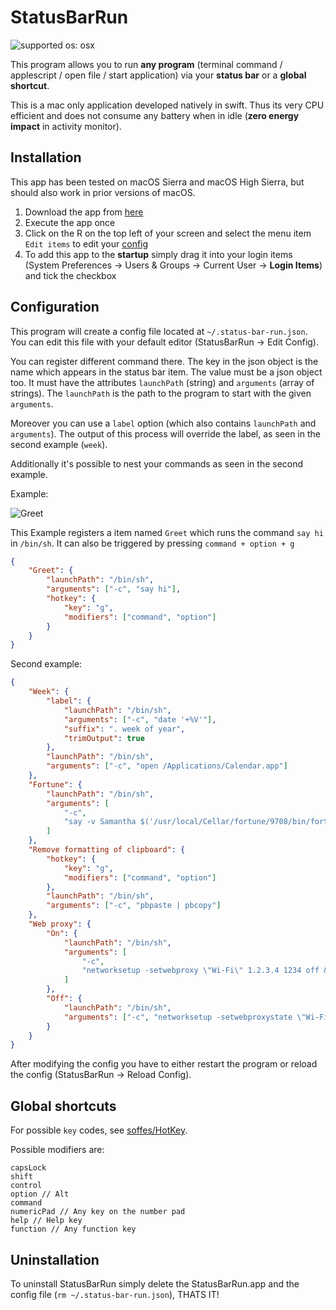 # StatusBarRun

![supported os: osx](https://img.shields.io/badge/supported%20os-osx-brightgreen.svg)

This program allows you to run **any program** (terminal command / applescript / open file / start application) via your **status bar** or a **global shortcut**.

This is a mac only application developed natively in swift. Thus its very CPU efficient and does not consume any battery when in idle (**zero energy impact** in activity monitor).

## Installation

This app has been tested on macOS Sierra and macOS High Sierra, but should also work in prior versions of macOS.

1. Download the app from [here](https://github.com/simonmeusel/StatusBarRun/releases)
2. Execute the app once
3. Click on the R on the top left of your screen and select the menu item `Edit items` to edit your [config](https://github.com/simonmeusel/StatusBarRun#configuration)
4. To add this app to the **startup** simply drag it into your login items (System Preferences -> Users & Groups -> Current User -> **Login Items**) and tick the checkbox

## Configuration

This program will create a config file located at `~/.status-bar-run.json`.
You can edit this file with your default editor (StatusBarRun -> Edit Config).

You can register different command there.
The key in the json object is the name which appears in the status bar item.
The value must be a json object too.
It must have the attributes `launchPath` (string) and `arguments` (array of strings).
The `launchPath` is the path to the program to start with the given `arguments`.

Moreover you can use a `label` option (which also contains `launchPath` and `arguments`).
The output of this process will override the label, as seen in the second example (`week`).

Additionally it's possible to nest your commands as seen in the second example.

Example:

![Greet](http://i.imgur.com/5dylGW2.png)

This Example registers a item named `Greet` which runs the command `say hi` in `/bin/sh`. It can also be triggered by pressing `command + option + g`

```json
{
    "Greet": {
        "launchPath": "/bin/sh",
        "arguments": ["-c", "say hi"],
        "hotkey": {
            "key": "g",
            "modifiers": ["command", "option"]
        }
    }
}
```

Second example:

```json
{
    "Week": {
        "label": {
            "launchPath": "/bin/sh",
            "arguments": ["-c", "date '+%V'"],
            "suffix": ". week of year",
            "trimOutput": true
        },
        "launchPath": "/bin/sh",
        "arguments": ["-c", "open /Applications/Calendar.app"]
    },
    "Fortune": {
        "launchPath": "/bin/sh",
        "arguments": [
            "-c",
            "say -v Samantha $('/usr/local/Cellar/fortune/9708/bin/fortune' -s)"
        ]
    },
    "Remove formatting of clipboard": {
        "hotkey": {
            "key": "g",
            "modifiers": ["command", "option"]
        },
        "launchPath": "/bin/sh",
        "arguments": ["-c", "pbpaste | pbcopy"]
    },
    "Web proxy": {
        "On": {
            "launchPath": "/bin/sh",
            "arguments": [
                "-c",
                "networksetup -setwebproxy \"Wi-Fi\" 1.2.3.4 1234 off && networksetup -setwebproxystate \"Wi-Fi\" on"
            ]
        },
        "Off": {
            "launchPath": "/bin/sh",
            "arguments": ["-c", "networksetup -setwebproxystate \"Wi-Fi\" off"]
        }
    }
}
```

After modifying the config you have to either restart the program or reload the config (StatusBarRun -> Reload Config).

## Global shortcuts

For possible `key` codes, see [soffes/HotKey](https://github.com/soffes/HotKey/blob/5970874b44ee03e381f46c61b4b6a75c9b49243e/HotKey/Sources/Key.swift).

Possible modifiers are:

```
capsLock
shift
control
option // Alt
command
numericPad // Any key on the number pad
help // Help key
function // Any function key
```

## Uninstallation

To uninstall StatusBarRun simply delete the StatusBarRun.app and the config file (`rm ~/.status-bar-run.json`), THATS IT!
